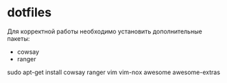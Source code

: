 # dotfiles

Для корректной работы необходимо установить дополнительные пакеты:
- cowsay
- ranger

sudo apt-get install cowsay ranger vim vim-nox awesome awesome-extras
